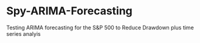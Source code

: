 # Spy-ARIMA-Forecasting
Testing ARIMA forecasting for the S&amp;P 500 to Reduce Drawdown plus time series analyis
